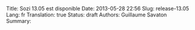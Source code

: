 Title: Sozi 13.05 est disponible
Date: 2013-05-28 22:56
Slug: release-13.05
Lang: fr
Translation: true
Status: draft
Authors: Guillaume Savaton
Summary:

<!-- TODO -->
